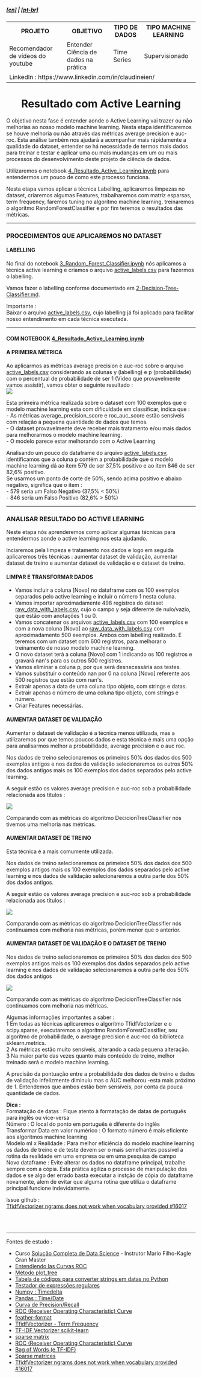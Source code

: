 <h5><a href="blank_">[en]</a> | <a href="blank_">[pt-br]</a>
</h5>
<h5>
<div>
  <table>
    <tr>
      <th>PROJETO</th>
      <th>OBJETIVO</th>
      <th>TIPO DE DADOS</th>
      <th>TIPO MACHINE LEARNING</th>
    </tr>
    <tr>
      <td>Recomendador de vídeos do youtube</td>
      <td>Entender Ciência de dados na prática</td>
      <td>Time Series</td>
      <td>Supervisionado</td>
    </tr>
    <tr>
        <td colspan="4">LinkedIn : https://www.linkedin.com/in/claudineien/</td>
    </tr>
  </table>
</div>
</h5>

<h1 align='center'>Resultado com Active Learning</h1>
<p>O objetivo nesta fase é entender aonde o Active Learning vai trazer ou não melhorias ao nosso modelo machine learning. Nesta etapa identificaremos se houve melhoria ou não através das métricas average precision e auc-roc. Esta análise também nos ajudará a acompanhar mais rápidamente a qualidade do dataset, entender se há necessidade de termos mais dados para treinar e testar e aplicar uma ou mais mudanças em um ou mais processos do desenvolvimento deste projeto de ciência de dados.</p>
<p>Utilizaremos o notebook <a href="/1-source-code/4_Resultado_Active_Learning.ipynb" >4_Resultado_Active_Learning.ipynb</a> para entendermos um pouco de como este processo funciona.</p>
<p>Nesta etapa vamos aplicar a técnica Labelling, aplicaremos limpezas no dataset, criaremos algumas Features, trabalharemos com matriz esparsas, term frequency, faremos tuning no algorítmo machine learning, treinaremos o algorítmo RandomForestClassifier e por fim teremos o resultados das métricas.</p>

<hr>
<h3>PROCEDIMENTOS QUE APLICAREMOS NO DATASET</h3>
<h4>LABELLING</h4>
No final do notebook <a href="/1-source-code/3_Random_Forest_Classifier.ipynb">3_Random_Forest_Classifier.ipynb</a> nós aplicamos a técnica active learning e criamos o arquivo <a href="/2-dataset">active_labels.csv</a> para fazermos o labelling.</p>
<p>Vamos fazer o labelling conforme documentado em <a href="https://github.com/claudineien/youtube-recommender-machine-learning/blob/master/2-Decision-Tree-Classifier.md">2-Decision-Tree-Classifier.md</a>.</p>
<p>Importante :<br>
Baixar o arquivo <a href="/2-dataset">active_labels.csv</a>, cujo labelling já foi aplicado para facilitar nosso entendimento em cada técnica executada.</p>

<hr>
<h4>COM NOTEBOOK <a href="/1-source-code/4_Resultado_Active_Learning.ipynb" >4_Resultado_Active_Learning.ipynb</a></h4>
<h4>A PRIMEIRA MÉTRICA</h4>
<p>Ao aplicarmos as métricas average precision e auc-roc sobre o arquivo <a href="/2-dataset">active_labels.csv</a> considerando
as colunas y (labelling) e p (probabilidade) com o percentual de probabilidade de ser 1 (Video que provavelmente vamos assistir), vamos obter o seguinte resultado :<br>
<img src="/3-images/3rand_for_activ_learn.png"><br>
<p>Esta primeira métrica realizada sobre o dataset com 100 exemplos que o modelo machine learning esta com dificuldade em classificar, indica que :<br>
- As métricas average_precision_score e roc_auc_score estão sensíveis com relação a pequena quantidade de dados que temos.<br>
- O dataset provavelmente deve receber mais tratamento e/ou mais dados para melhorarmos o modelo machine learning.<br>
- O modelo parece estar melhorando com o Active Learning</p>
<p>Analisando um pouco do dataframe do arquivo <a href="/2-dataset" >active_labels.csv</a>, identificamos que a coluna p contém a probabilidade que o modelo machine learning dá ao item 579 de ser 37,5% positivo e ao item 846 de ser 82,6% positivo.<br>
Se usarmos um ponto de corte de 50%, sendo acima positivo e abaixo negativo, significa que o item :<br>
- 579 seria um Falso Negativo (37,5% < 50%)<br>
- 846 seria um Falso Positivo (82,6% > 50%)</p>

<hr>
<h3>ANALISAR RESULTADO DO ACTIVE LEARNING</h3>
<p>Neste etapa nós aprenderemos como aplicar algumas técnicas para entendermos aonde o active learning nos esta ajudando.</p>
<p>Inciaremos pela limpeza e tratamento nos dados e logo em seguida aplicaremos três técnicas : aumentar dataset de validação, aumentar dataset de treino e aumentar dataset de validação e o dataset de treino.</p>

<h4>LIMPAR E TRANSFORMAR DADOS</h4>
<p>
    <ul>
        <li>Vamos incluir a coluna [Novo] no dataframe com os 100 exemplos separados pelo active learning e incluir o número 1 nesta coluna.</li>
        <li>Vamos importar aproximadamente 498 registros do dataset <a href="\file-csv">raw_data_with_labels.csv</a>, cujo o campo y seja diferente de nulo/vazio, que estão com anotações 1 ou 0.</li>
        <li>Vamos concatenar os arquivos <a href="/2-dataset">active_labels.csv</a> com 100 exemplos e com a nova coluna [Novo] ao <a href="/2-dataset">raw_data_with_labels.csv</a> com aproximadamento 500 exemplos. Ambos com labelling realizado. E teremos com um dataset com 600 registros, para melhorar o treinamento de nosso modelo machine learning.</li>
        <li>O novo dataset terá a coluna [Novo] com 1 indicando os 100 registros e gravará nan's para os outros 500 registros.</li>
        <li>Vamos eliminar a coluna p, por que será desnecessária aos testes.</li>
        <li>Vamos substituir o conteúdo nan por 0 na coluna [Novo] referente aos 500 registros que estão com nan's.</li>
        <li>Extrair apenas a data de uma coluna tipo objeto, com strings e datas.</li>
		<li>Extrair apenas o número de uma coluna tipo objeto, com strings e número.</li>
        <li>Criar Features necessárias.</li>
    </ul>
</p>

<h4>AUMENTAR DATASET DE VALIDAÇÃO</h4>
<p>Aumentar o dataset de validação é a técnica menos utilizada, mas a utilizaremos por que temos poucos dados e esta técnica é mais uma opção para analisarmos melhor a probabilidade, average precision e o auc roc.</p>
<p>Nos dados de treino selecionaremos os primeiros 50% dos dados dos 500 exemplos antigos e nos dados de validação selecionaremos os outros 50% dos dados antigos mais os 100 exemplos dos dados separados pelo active learning.</p>
<p>A seguir estão os valores average precision e auc-roc sob a probabilidade relacionada aos títulos :</p>
<img src="/3-images/3rand_for_activ_learn1.png">
<p>Comparando com as métricas do algorítmo DecicionTreeClassifier nós tivemos uma melhoria nas métricas.</p>

<h4>AUMENTAR DATASET DE TREINO</h4>
<p>Esta técnica é a mais comumente utilizada.</p>
<p>Nos dados de treino selecionaremos os primeiros 50% dos dados dos 500 exemplos antigos mais os 100 exemplos dos dados separados pelo active learning e nos dados de validação selecionaremos a outra parte dos 50% dos dados antigos.</p>
<p>A seguir estão os valores average precision e auc-roc sob a probabilidade relacionada aos títulos :</p>
<img src="/3-images/3rand_for_activ_learn2.png">
<p>Comparando com as métricas do algorítmo DecicionTreeClassifier nós continuamos com melhoria nas métricas, porém menor que o anterior.</p>

<h4>AUMENTAR DATASET DE VALIDAÇÃO E O DATASET DE TREINO</h4>
Nos dados de treino selecionaremos os primeiros 50% dos dados dos 500 exemplos antigos mais os 100 exemplos dos dados separados pelo active learning e nos dados de validação selecionaremos a outra parte dos 50% dos dados antigos</p>
<img src="/3-images/3rand_for_activ_learn3.png">
<p>Comparando com as métricas do algorítmo DecicionTreeClassifier nós continuamos com melhoria nas métricas.</p>
<p>Algumas informações importantes a saber :<br>
1 Em todas as técnicas aplicaremos o algorítmo TfidfVectorizer e o scipy.sparse, executaremos o algorítmo RandomForestClassifier, seu algorítmo de probabilidade, o average precision e auc-roc da biblioteca sklearn.metrics.<br>
2 As métricas estão muito sensíveis, alterando a cada pequena alteração.<br>
3 Na maior parte das vezes quanto mais conteúdo de treino, melhor treinado será o modelo machine learning.</p>

<p>A precisão da pontuação entre a probabilidade dos dados de treino e dados de validação infelizmente diminuiu mas o AUC melhorou -esta mais próximo de 1. Entendemos que ambos estão bem sensíveis, por conta da pouca quantidade de dados.</p>

<p><strong>Dica :</strong><br>
Formatação de datas : Fique atento à formatação de datas de português para inglês ou vice-versa<br>
Número : O local do ponto em português é diferente do inglês<br>
Transformar Data em valor numérico : O formato número é mais eficiente aos algoritmos machine learning<br>
Modelo ml x Realidade : Para melhor eficiência do modelo machine learning os dados de treino e de teste devem ser o mais semelhantes possível a rotina da realidade em uma empresa ou em uma pesquisa de campo<br>
Novo dataframe : Evite alterar os dados no dataframe principal, trabalhe sempre com a cópia. Esta prática agiliza o processo de manipulação dos dados e se algo der errado basta executar a instção de cópia do dataframe novamente, alem de evitar que alguma rotina que utiliza o dataframe principal funcione indevidamente.</p>

<p>Issue github :<br>
    <a href="https://github.com/scikit-learn/scikit-learn/issues/16017">TfidfVectorizer ngrams does not work when vocabulary provided #16017</a></p>

<br>
<br>
<hr>
<p>Fontes de estudo :
    <ul>
        <li>Curso <a href="https://curso.mariofilho.com/">   
        Solução Completa de Data Science</a> - Instrutor Mario Filho-Kagle Gran Master</li>
        <li><a href="https://www.youtube.com/watch?v=Y1XAP6omGzo">Entendiendo las Curvas ROC</a></li>
        <li><a href="https://scikit-learn.org/stable/modules/generated/sklearn.tree.plot_tree.html">Método plot_tree</a></li>
        <li><a href="https://strftime.org/">Tabela de códigos para converter strings em datas no Python</a></li>
        <li><a href="http://gskinner.com/RegExr/">Testador de expressões regulares</a></li>
        <li><a href="https://numpy.org/doc/stable/reference/arrays.datetime.html">Numpy : Timedelta</a></li>
        <li><a href="https://pandas.pydata.org/pandas-docs/stable/user_guide/timeseries.html">Pandas : Time/Date</a></li>
        <li><a href="https://scikit-learn.org/stable/auto_examples/model_selection/plot_precision_recall.html#sphx-glr-auto-examples-model-selection-plot-precision-recall-py">Curva de Precision/Recall</a></li>
        <li><a href="https://scikit-learn.org/stable/modules/model_evaluation.html#roc-metrics">ROC (Receiver Operating Characteristic) Curve</a></li>
        <li><a href="https://pypi.org/project/feather-format/">feather-format</a></li>
        <li><a href="https://scikit-learn.org/stable/modules/generated/sklearn.feature_extraction.text.TfidfVectorizer.html">TfidfVectorizer - Term Frequency</a></li>
        <li><a href="https://medium.com/@cmukesh8688/tf-idf-vectorizer-scikit-learn-dbc0244a911a">TF-IDF Vectorizer scikit-learn</a></li>
        <li><a href="https://docs.scipy.org/doc/scipy/reference/generated/scipy.sparse.csc_matrix.html">sparse matrix</a></li>
        <li><a href="https://scikit-learn.org/stable/modules/model_evaluation.html#roc-metrics">ROC (Receiver Operating Characteristic) Curve</a></li>
        <li><a href="https://scikit-learn.org/stable/modules/feature_extraction.html#text-feature-extraction">Bag of Words (e TF-IDF)</a></li>
        <li><a href="https://docs.scipy.org/doc/scipy/reference/sparse.html">Sparse matrices</a></li>
        <li><a href="https://github.com/scikit-learn/scikit-learn/issues/16017">TfidfVectorizer ngrams does not work when vocabulary provided #16017</a></li>
    </ul>
</p>

<!--Mensagens aos familiares e amigos pelo whatsapp
Muita paz
Muita felicidade
Muita sabedoria a cada um de vocês.
Que você sempre tenha forças para lutar contra o pode destruir você e a quem você quer bem.
Desejo que tenham saúde mental e física para você compartilhar todas as boas ações e intenções com as pessoas que você quer bem
Desejo que a paciência aumenta em vossa vida e na vida de todas as pessoas que convivem com você para que construam uma relação de confiança.
Desejo que você alcance a vitória que lhe fará feliz, e que esta vitória seja a vitória também façam as pessoas que você gosta ser felizes e una a todos vocês para sempre.
Eu acredito que se você acreditar em si mesmo o seu desejo de ter paz e ser feliz será realizado. Então acredite em si mesmo ! Bom dia.
-->
